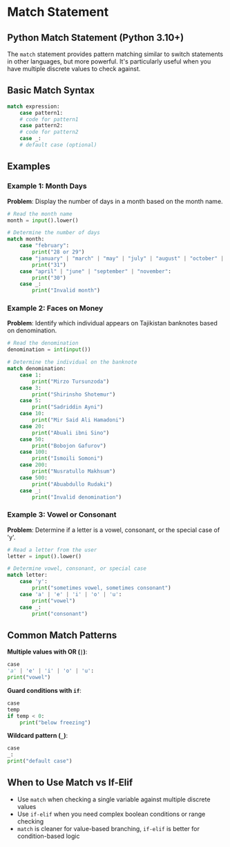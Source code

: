 # Match Statement

## Python Match Statement (Python 3.10+)

The `match` statement provides pattern matching similar to switch statements in other languages, but more powerful. It's
particularly useful when you have multiple discrete values to check against.

## Basic Match Syntax

```python
match expression:
    case pattern1:
    # code for pattern1
    case pattern2:
    # code for pattern2
    case _:
    # default case (optional)
```

## Examples

### Example 1: Month Days

**Problem**: Display the number of days in a month based on the month name.

```python
# Read the month name
month = input().lower()

# Determine the number of days
match month:
    case "february":
        print("28 or 29")
    case "january" | "march" | "may" | "july" | "august" | "october" | "december":
        print("31")
    case "april" | "june" | "september" | "november":
        print("30")
    case _:
        print("Invalid month")
```

### Example 2: Faces on Money

**Problem**: Identify which individual appears on Tajikistan banknotes based on denomination.

```python
# Read the denomination
denomination = int(input())

# Determine the individual on the banknote
match denomination:
    case 1:
        print("Mirzo Tursunzoda")
    case 3:
        print("Shirinsho Shotemur")
    case 5:
        print("Sadriddin Ayni")
    case 10:
        print("Mir Said Ali Hamadoni")
    case 20:
        print("Abuali ibni Sino")
    case 50:
        print("Bobojon Gafurov")
    case 100:
        print("Ismoili Somoni")
    case 200:
        print("Nusratullo Makhsum")
    case 500:
        print("Abuabdullo Rudaki")
    case _:
        print("Invalid denomination")
```

### Example 3: Vowel or Consonant

**Problem**: Determine if a letter is a vowel, consonant, or the special case of 'y'.

```python
# Read a letter from the user
letter = input().lower()

# Determine vowel, consonant, or special case
match letter:
    case 'y':
        print("sometimes vowel, sometimes consonant")
    case 'a' | 'e' | 'i' | 'o' | 'u':
        print("vowel")
    case _:
        print("consonant")
```

## Common Match Patterns

**Multiple values with OR (`|`)**:

```python
case
'a' | 'e' | 'i' | 'o' | 'u':
print("vowel")
```

**Guard conditions with `if`**:

```python
case
temp
if temp < 0:
    print("below freezing")
```

**Wildcard pattern (`_`)**:

```python
case
_:
print("default case")
```

## When to Use Match vs If-Elif

- Use `match` when checking a single variable against multiple discrete values
- Use `if-elif` when you need complex boolean conditions or range checking
- `match` is cleaner for value-based branching, `if-elif` is better for condition-based logic
